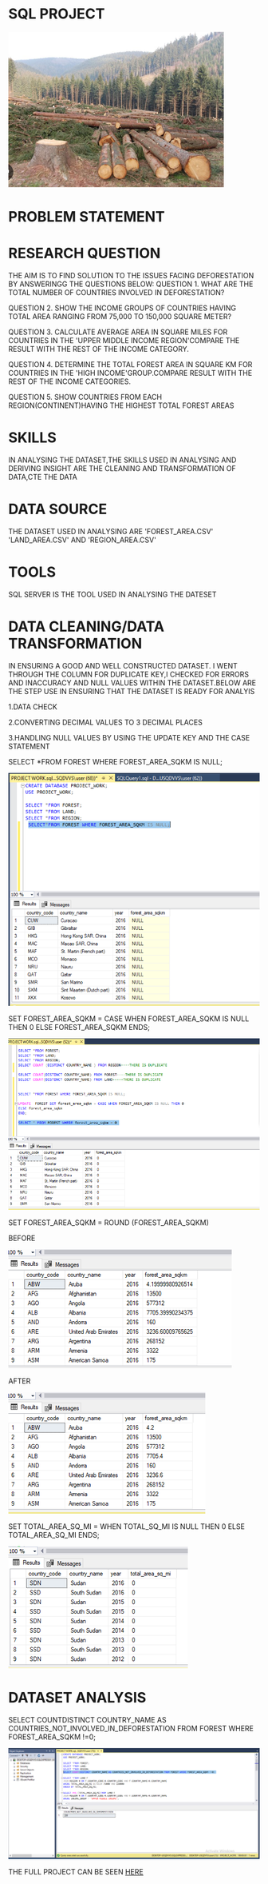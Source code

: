 # SQL PROJECT

![](https://github.com/akpanmary46/SQL1/blob/main/IMAGE%20OF%20DEFORESTATION.png)

# PROBLEM STATEMENT


# RESEARCH QUESTION
THE AIM IS TO FIND SOLUTION TO THE ISSUES FACING DEFORESTATION BY ANSWERINGG THE QUESTIONS BELOW:
QUESTION 1. WHAT ARE THE TOTAL NUMBER OF COUNTRIES INVOLVED IN DEFORESTATION?

QUESTION 2. SHOW THE INCOME GROUPS OF COUNTRIES HAVING TOTAL AREA RANGING FROM 75,000 TO 150,000 SQUARE METER?

QUESTION 3. CALCULATE AVERAGE AREA IN SQUARE MILES FOR COUNTRIES IN THE 'UPPER MIDDLE INCOME REGION'COMPARE THE RESULT WITH THE REST OF THE INCOME CATEGORY.

QUESTION 4. DETERMINE THE TOTAL FOREST AREA IN SQUARE KM FOR COUNTRIES IN THE 'HIGH INCOME'GROUP.COMPARE RESULT WITH THE REST OF THE  INCOME  CATEGORIES.

QUESTION 5. SHOW COUNTRIES FROM EACH REGION(CONTINENT)HAVING THE HIGHEST TOTAL FOREST AREAS

# SKILLS
IN ANALYSING THE DATASET,THE SKILLS USED IN ANALYSING AND DERIVING INSIGHT ARE THE CLEANING AND TRANSFORMATION OF DATA,CTE THE DATA 

# DATA SOURCE
THE DATASET USED IN ANALYSING ARE 'FOREST_AREA.CSV' 'LAND_AREA.CSV' AND 'REGION_AREA.CSV'

# TOOLS
SQL SERVER IS THE TOOL USED IN ANALYSING THE DATESET

# DATA CLEANING/DATA TRANSFORMATION
IN ENSURING A GOOD AND WELL CONSTRUCTED DATASET. I WENT THROUGH THE COLUMN FOR DUPLICATE KEY,I CHECKED FOR ERRORS AND INACCURACY AND NULL VALUES WITHIN THE DATASET.BELOW ARE THE STEP USE IN ENSURING THAT THE DATASET IS READY FOR ANALYIS 

1.DATA CHECK

2.CONVERTING DECIMAL VALUES TO 3 DECIMAL PLACES 

3.HANDLING NULL VALUES BY USING THE UPDATE KEY AND THE CASE STATEMENT

SELECT *FROM FOREST WHERE FOREST_AREA_SQKM IS NULL;

![](https://github.com/akpanmary46/SQL1/blob/main/DATA%20CLEANING%201.png)

SET FOREST_AREA_SQKM = CASE WHEN FOREST_AREA_SQKM IS NULL THEN 0
 ELSE FOREST_AREA_SQKM
 ENDS;

![](https://github.com/akpanmary46/SQL1/blob/main/CLEANING%202.png)

SET FOREST_AREA_SQKM = ROUND (FOREST_AREA_SQKM)


BEFORE

![](https://github.com/akpanmary46/SQL1/blob/main/DIRTY%20DATA%20DECIMAL.png)

AFTER

![](https://github.com/akpanmary46/SQL1/blob/main/CLEAN%20DECIMAL.png)

SET TOTAL_AREA_SQ_MI = WHEN TOTAL_SQ_MI IS NULL THEN 0
 ELSE TOTAL_AREA_SQ_MI
 ENDS;
 
 ![](https://github.com/akpanmary46/SQL1/blob/main/CLEAN%20LAND%20WHEN%20IS%200.png)

# DATASET ANALYSIS

SELECT COUNTDISTINCT COUNTRY_NAME AS COUNTRIES_NOT_INVOLVED_IN_DEFORESTATION FROM FOREST WHERE FOREST_AREA_SQKM !=0; 
  
  ![](https://github.com/akpanmary46/SQL1/blob/main/SQL%20PROJECT%201.png)










THE FULL PROJECT CAN BE SEEN [HERE](https://github.com/akpanmary46/SQL1/blob/main/PROJECT%20WORK.sql)
